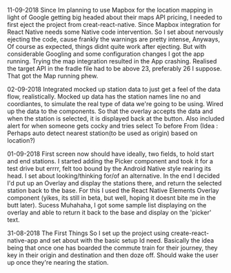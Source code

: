 

11-09-2018
Since Im planning to use Mapbox for the location mapping in light of Google getting big headed about their maps API pricing, I needed to first eject the project from creat-react-native. Since Mapbox integration for React Native needs some Native code intervention. So I set about nervously ejecting the code, cause frankly the warnings are pretty intense, Anyways, Of course as expected, things didnt quite work after ejecting. But with considerable Googling and some configuration changes I got the app running. Trying the map integration resulted in the App crashing. Realised the target API in the fradle file had to be above 23, preferably 26 I suppose. That got the Map running phew.

02-09-2018
Integrated mocked up station data to just get a feel of the data flow, realistically. Mocked up data has the station names line no and coordiantes, to simulate the real type of data we're going to be using. Wired up the data to the components. So that the overlay accepts the data and when the station is selected, it is displayed back at the button. Also included alert for when someone gets cocky and tries select To before From (Idea : Perhaps auto detect nearest station(to be used as origin) based on location?)


01-09-2018
First screen now should have ideally, two fields, to hold start and end stations. I started adding the Picker component and took it for a test drive but errrr, felt too bound by the Android Native style rearing its head. I set about looking/thinking for/of an alternative. In the end I decided I'd put up an Overlay and display the stations there, and return the selected station back to the base. For this I used the React Native Elements Overlay component (yikes, its still in beta, but well, hoping it doesnt bite me in the butt later). 
Sucess Muhahaha, I got some sample list displaying on the overlay and able to return it back to the base and display on the 'picker' text.





31-08-2018 The First Things
So I set up the project using create-react-native-app and set about with the basic setup Id need.
Basically the idea being that once one has boarded the commute train for their journey, they key in their origin and destination and then doze off. Should wake the user up once they're nearing the station.
